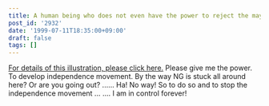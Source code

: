 ```yaml
---
title: A human being who does not even have the power to reject the mayor.
post_id: '2932'
date: '1999-07-11T18:35:00+09:00'
draft: false
tags: []
---
```


[For details of this illustration, please click here.](/banrei) Please give me the power. To develop independence movement. By the way NG is stuck all around here? Or are you going out? ...... Ha! No way! So to do so and to stop the independence movement ... .... I am in control forever!